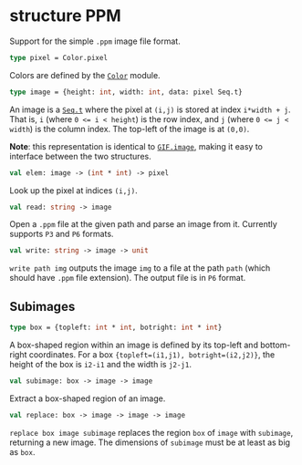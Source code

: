 # structure PPM

Support for the simple `.ppm` image file format.

```sml
type pixel = Color.pixel
```
Colors are defined by the [`Color`](Color.md) module.

```sml
type image = {height: int, width: int, data: pixel Seq.t}
```
An image is a [`Seq.t`](Seq.md) where the pixel at `(i,j)` is stored
at index `i*width + j`. That is, `i` (where `0 <= i < height`) is the row
index, and `j` (where `0 <= j < width`) is the column index. The top-left of
the image is at `(0,0)`.

**Note**: this representation is identical to [`GIF.image`](GIF.md), making
it easy to interface between the two structures.

```sml
val elem: image -> (int * int) -> pixel
```
Look up the pixel at indices `(i,j)`.

```sml
val read: string -> image
```
Open a `.ppm` file at the given path and parse an image from it. Currently
supports `P3` and `P6` formats.

```sml
val write: string -> image -> unit
```
`write path img` outputs the image `img` to a file at the path `path` (which
should have `.ppm` file extension). The output file is in `P6` format.


## Subimages

```sml
type box = {topleft: int * int, botright: int * int}
```
A box-shaped region within an image is defined by its top-left and bottom-right
coordinates. For a box `{topleft=(i1,j1), botright=(i2,j2)}`, the height of
the box is `i2-i1` and the width is `j2-j1`.

```sml
val subimage: box -> image -> image
```
Extract a box-shaped region of an image.

```sml
val replace: box -> image -> image -> image
```
`replace box image subimage` replaces the region `box` of `image` with
`subimage`, returning a new image. The dimensions of `subimage` must be at
least as big as `box`.
